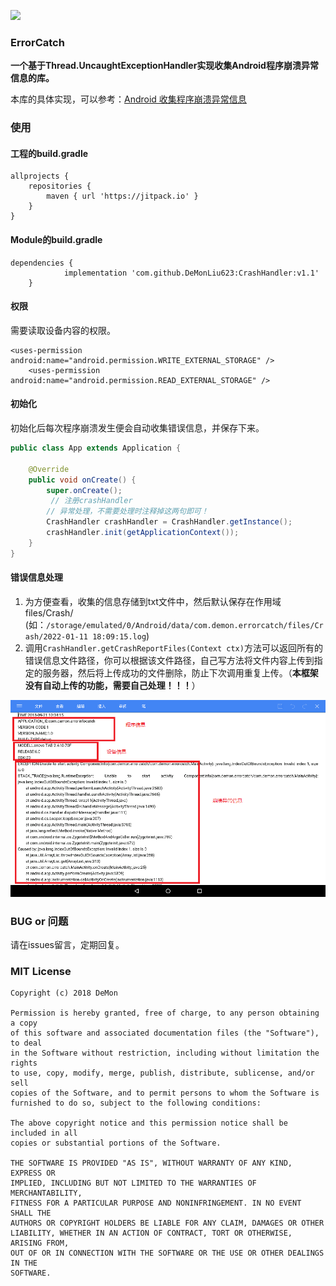 
[![](https://jitpack.io/v/DeMonLiu623/CrashHandler.svg)](https://jitpack.io/#DeMonLiu623/CrashHandler)

### ErrorCatch
**一个基于Thread.UncaughtExceptionHandler实现收集Android程序崩溃异常信息的库。**

本库的具体实现，可以参考：[Android 收集程序崩溃异常信息](https://blog.csdn.net/DeMonliuhui/article/details/82798484)

### 使用

#### 工程的build.gradle

```
allprojects {
    repositories {
        maven { url 'https://jitpack.io' }
    }
}
```

#### Module的build.gradle

```
dependencies {
	        implementation 'com.github.DeMonLiu623:CrashHandler:v1.1'
	}
```

#### 权限

需要读取设备内容的权限。
```
<uses-permission android:name="android.permission.WRITE_EXTERNAL_STORAGE" />
    <uses-permission android:name="android.permission.READ_EXTERNAL_STORAGE" />
```

#### 初始化
初始化后每次程序崩溃发生便会自动收集错误信息，并保存下来。

```java
public class App extends Application {

    @Override
    public void onCreate() {
        super.onCreate();
         // 注册crashHandler
        // 异常处理，不需要处理时注释掉这两句即可！
        CrashHandler crashHandler = CrashHandler.getInstance();
        crashHandler.init(getApplicationContext());
    }
}
```
#### 错误信息处理
1. 为方便查看，收集的信息存储到txt文件中，然后默认保存在作用域files/Crash/ (如：```/storage/emulated/0/Android/data/com.demon.errorcatch/files/Crash/2022-01-11 18:09:15.log```)
2. 调用```CrashHandler.getCrashReportFiles(Context ctx)```方法可以返回所有的错误信息文件路径，你可以根据该文件路径，自己写方法将文件内容上传到指定的服务器，然后将上传成功的文件删除，防止下次调用重复上传。（**本框架没有自动上传的功能，需要自己处理！！！**）

![Effect](https://raw.githubusercontent.com/DeMonLiu623/CrashHandler/master/img/demo.png)

### BUG or 问题
请在issues留言，定期回复。

### MIT License

```
Copyright (c) 2018 DeMon

Permission is hereby granted, free of charge, to any person obtaining a copy
of this software and associated documentation files (the "Software"), to deal
in the Software without restriction, including without limitation the rights
to use, copy, modify, merge, publish, distribute, sublicense, and/or sell
copies of the Software, and to permit persons to whom the Software is
furnished to do so, subject to the following conditions:

The above copyright notice and this permission notice shall be included in all
copies or substantial portions of the Software.

THE SOFTWARE IS PROVIDED "AS IS", WITHOUT WARRANTY OF ANY KIND, EXPRESS OR
IMPLIED, INCLUDING BUT NOT LIMITED TO THE WARRANTIES OF MERCHANTABILITY,
FITNESS FOR A PARTICULAR PURPOSE AND NONINFRINGEMENT. IN NO EVENT SHALL THE
AUTHORS OR COPYRIGHT HOLDERS BE LIABLE FOR ANY CLAIM, DAMAGES OR OTHER
LIABILITY, WHETHER IN AN ACTION OF CONTRACT, TORT OR OTHERWISE, ARISING FROM,
OUT OF OR IN CONNECTION WITH THE SOFTWARE OR THE USE OR OTHER DEALINGS IN THE
SOFTWARE.
```

